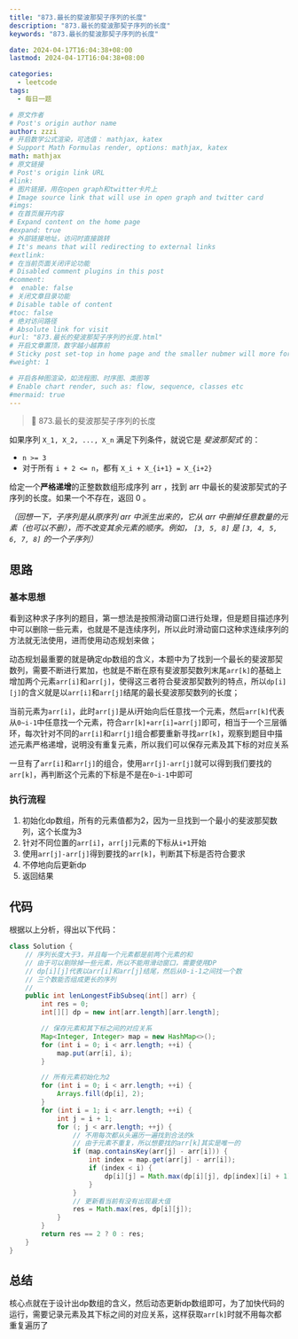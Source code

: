 ```yaml
---
title: "873.最长的斐波那契子序列的长度"
description: "873.最长的斐波那契子序列的长度"
keywords: "873.最长的斐波那契子序列的长度"

date: 2024-04-17T16:04:38+08:00
lastmod: 2024-04-17T16:04:38+08:00

categories:
  - leetcode
tags:
  - 每日一题

# 原文作者
# Post's origin author name
author: zzzi
# 开启数学公式渲染，可选值： mathjax, katex
# Support Math Formulas render, options: mathjax, katex
math: mathjax
# 原文链接
# Post's origin link URL
#link:
# 图片链接，用在open graph和twitter卡片上
# Image source link that will use in open graph and twitter card
#imgs:
# 在首页展开内容
# Expand content on the home page
#expand: true
# 外部链接地址，访问时直接跳转
# It's means that will redirecting to external links
#extlink:
# 在当前页面关闭评论功能
# Disabled comment plugins in this post
#comment:
#  enable: false
# 关闭文章目录功能
# Disable table of content
#toc: false
# 绝对访问路径
# Absolute link for visit
#url: "873.最长的斐波那契子序列的长度.html"
# 开启文章置顶，数字越小越靠前
# Sticky post set-top in home page and the smaller nubmer will more forward.
#weight: 1

# 开启各种图渲染，如流程图、时序图、类图等
# Enable chart render, such as: flow, sequence, classes etc
#mermaid: true
---
```


> 🍉 873.最长的斐波那契子序列的长度

如果序列 `X_1, X_2, ..., X_n` 满足下列条件，就说它是 *斐波那契式* 的：

- `n >= 3`
- 对于所有 `i + 2 <= n`，都有 `X_i + X_{i+1} = X_{i+2}`

给定一个**严格递增**的正整数数组形成序列 arr ，找到 arr 中最长的斐波那契式的子序列的长度。如果一个不存在，返回 0 。

*（回想一下，子序列是从原序列 arr 中派生出来的，它从 arr 中删掉任意数量的元素（也可以不删），而不改变其余元素的顺序。例如， `[3, 5, 8]` 是 `[3, 4, 5, 6, 7, 8]` 的一个子序列）*

<!--more-->

## 思路

### 基本思想

​		看到这种求子序列的题目，第一想法是按照滑动窗口进行处理，但是题目描述序列中可以删除一些元素，也就是不是连续序列，所以此时滑动窗口这种求连续序列的方法就无法使用，进而使用动态规划来做；

​		动态规划最重要的就是确定dp数组的含义，本题中为了找到一个最长的斐波那契数列，需要不断进行累加，也就是不断在原有斐波那契数列末尾`arr[k]`的基础上增加两个元素`arr[i]`和`arr[j]`，使得这三者符合斐波那契数列的特点，所以`dp[i][j]`的含义就是以`arr[i]`和`arr[j]`结尾的最长斐波那契数列的长度；

​		当前元素为`arr[i]`，此时`arr[j]`是从i开始向后任意找一个元素，然后`arr[k]`代表从`0~i-1`中任意找一个元素，符合`arr[k]+arr[i]=arr[j]`即可，相当于一个三层循环，每次针对不同的`arr[i]`和`arr[j]`组合都要重新寻找`arr[k]`，观察到题目中描述元素严格递增，说明没有重复元素，所以我们可以保存元素及其下标的对应关系

​		一旦有了`arr[i]`和`arr[j]`的组合，使用`arr[j]-arr[j]`就可以得到我们要找的`arr[k]`，再判断这个元素的下标是不是在`0~i-1`中即可

### 执行流程

1. 初始化dp数组，所有的元素值都为2，因为一旦找到一个最小的斐波那契数列，这个长度为3
2. 针对不同位置的`arr[i]`，`arr[j]`元素的下标从`i+1`开始
3. 使用`arr[j]-arr[j]`得到要找的`arr[k]`，判断其下标是否符合要求
4. 不停地向后更新dp
5. 返回结果

## 代码

根据以上分析，得出以下代码：

```java
class Solution {
    // 序列长度大于3，并且每一个元素都是前两个元素的和
    // 由于可以剔除掉一些元素，所以不能用滑动窗口，需要使用DP
    // dp[i][j]代表以arr[i]和arr[j]结尾，然后从0-i-1之间找一个数
    // 三个数能否组成更长的序列
    //
    public int lenLongestFibSubseq(int[] arr) {
        int res = 0;
        int[][] dp = new int[arr.length][arr.length];

        // 保存元素和其下标之间的对应关系
        Map<Integer, Integer> map = new HashMap<>();
        for (int i = 0; i < arr.length; ++i) {
            map.put(arr[i], i);
        }

        // 所有元素初始化为2
        for (int i = 0; i < arr.length; ++i) {
            Arrays.fill(dp[i], 2);
        }
        for (int i = 1; i < arr.length; ++i) {
            int j = i + 1;
            for (; j < arr.length; ++j) {
                // 不用每次都从头遍历一遍找到合法的k
                // 由于元素不重复，所以想要找的arr[k]其实是唯一的
                if (map.containsKey(arr[j] - arr[i])) {
                    int index = map.get(arr[j] - arr[i]);
                    if (index < i) {
                        dp[i][j] = Math.max(dp[i][j], dp[index][i] + 1);
                    }
                }
                // 更新看当前有没有出现最大值
                res = Math.max(res, dp[i][j]);
            }
        }
        return res == 2 ? 0 : res;
    }
}
```

## 总结

核心点就在于设计出dp数组的含义，然后动态更新dp数组即可，为了加快代码的运行，需要记录元素及其下标之间的对应关系，这样获取`arr[k]`时就不用每次都重复遍历了
